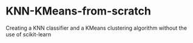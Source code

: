 # KNN-KMeans-from-scratch
Creating a KNN classifier and a KMeans clustering algorithm without the use of scikit-learn
